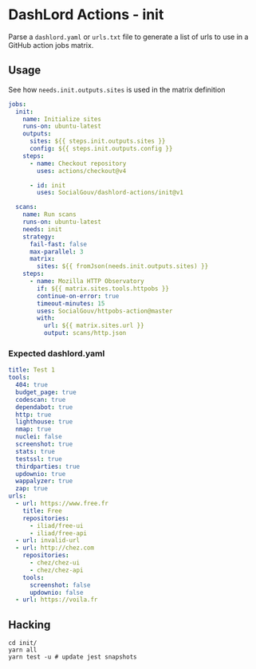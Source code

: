 # DashLord Actions - init

Parse a `dashlord.yaml` or `urls.txt` file to generate a list of urls to use in a GitHub action jobs matrix.

## Usage

See how `needs.init.outputs.sites` is used in the matrix definition

```yaml
jobs:
  init:
    name: Initialize sites
    runs-on: ubuntu-latest
    outputs:
      sites: ${{ steps.init.outputs.sites }}
      config: ${{ steps.init.outputs.config }}
    steps:
      - name: Checkout repository
        uses: actions/checkout@v4

      - id: init
        uses: SocialGouv/dashlord-actions/init@v1

  scans:
    name: Run scans
    runs-on: ubuntu-latest
    needs: init
    strategy:
      fail-fast: false
      max-parallel: 3
      matrix:
        sites: ${{ fromJson(needs.init.outputs.sites) }}
    steps:
      - name: Mozilla HTTP Observatory
        if: ${{ matrix.sites.tools.httpobs }}
        continue-on-error: true
        timeout-minutes: 15
        uses: SocialGouv/httpobs-action@master
        with:
          url: ${{ matrix.sites.url }}
          output: scans/http.json
```

### Expected dashlord.yaml

```yaml
title: Test 1
tools:
  404: true
  budget_page: true
  codescan: true
  dependabot: true
  http: true
  lighthouse: true
  nmap: true
  nuclei: false
  screenshot: true
  stats: true
  testssl: true
  thirdparties: true
  updownio: true
  wappalyzer: true
  zap: true
urls:
  - url: https://www.free.fr
    title: Free
    repositories:
      - iliad/free-ui
      - iliad/free-api
  - url: invalid-url
  - url: http://chez.com
    repositories:
      - chez/chez-ui
      - chez/chez-api
    tools:
      screenshot: false
      updownio: false
  - url: https://voila.fr
```

## Hacking

```shell
cd init/
yarn all
yarn test -u # update jest snapshots
```
